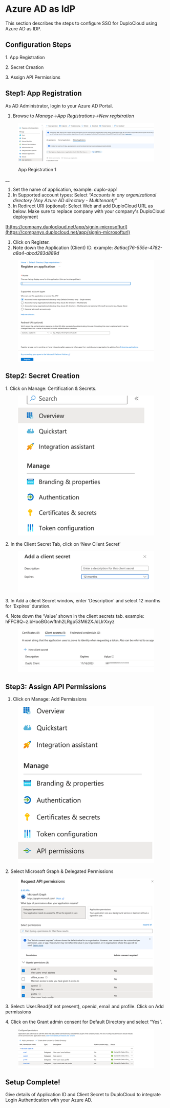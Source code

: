# Azure AD as IdP

This section describes the steps to configure SSO for DuploCloud using Azure AD as IDP.&#x20;

## Configuration Steps

1\.     App Registration

2\.    Secret Creation

3\.    Assign API Permissions



## Step1: App Registration

As AD Administrator, login to your Azure AD Portal.&#x20;

1. Browse to _Manage->App Registrations->New registration_

<figure><img src="../../.gitbook/assets/image (91).png" alt=""><figcaption><p>App Registration 1</p></figcaption></figure>

__

1. Set the name of application, example: duplo-app1
2. In Supported account types: Select _“Accounts in any organizational directory (Any Azure AD directory - Multitenant)”_
3. In Redirect URI (optional): Select Web and add DuploCloud URL as below. Make sure to replace company with your company's DuploCloud deployment

[https://company.duplocloud.net/app/signin-microsofturl](https://companyx.duplocloud.net/app/signin-microsofturl)

1. Click on Register.
2. Note down the Application (Client) ID. example: _8a6acf76-555e-4782-a8a4-abcd283d889d_

<figure><img src="../../.gitbook/assets/image (90).png" alt=""><figcaption></figcaption></figure>

## Step2: Secret Creation

1\. Click on Manage: Certification & Secrets.

<figure><img src="../../.gitbook/assets/image (85).png" alt=""><figcaption></figcaption></figure>

2\. In the Client Secret Tab, click on ‘New Client Secret’

<figure><img src="../../.gitbook/assets/Screen Shot 2022-11-15 at 6.52.29 PM.png" alt=""><figcaption></figcaption></figure>

3\. In Add a client Secret window, enter ‘Description’ and select 12 months for ‘Expires’ duration.

4\. Note down the ‘Value’ shown in the client secrets tab. example: hFFC8Q\~z.bHooBGcwftnh2LRgp53M62XJdLIrXxyz



<figure><img src="../../.gitbook/assets/image (88).png" alt=""><figcaption></figcaption></figure>



## Step3: Assign API Permissions

1. Click on Manage: Add Permissions

<figure><img src="../../.gitbook/assets/image (86).png" alt=""><figcaption></figcaption></figure>

2\. Select Microsoft Graph & Delegated Permissions



<figure><img src="../../.gitbook/assets/image (89).png" alt=""><figcaption></figcaption></figure>

3\. Select: User.Read(if not present), openid, email and profile. Click on Add permissions

4\. Click on the Grant admin consent for Default Directory and select “Yes”.



<figure><img src="../../.gitbook/assets/image (87).png" alt=""><figcaption></figcaption></figure>

## Setup Complete!

Give details of Application ID and Client Secret to DuploCloud to integrate Login Authentication with your Azure AD.
